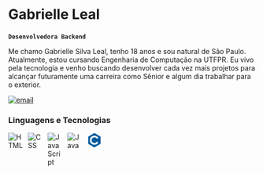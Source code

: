 # Gabrielle Leal

**`Desenvolvedora Backend`**

Me chamo Gabrielle Silva Leal, tenho 18 anos e sou natural de São Paulo. Atualmente, estou cursando Engenharia de Computação na UTFPR. Eu vivo pela tecnologia e venho buscando desenvolver cada vez mais projetos para alcançar futuramente uma carreira como Sênior e algum dia trabalhar para o exterior.

<p align="left">
    <a href="https://www.youtube.com/@larissakich?sub_confirmation=1">
        <img 
            alt="email" 
            title="email" 
            src="https://custom-icon-badges.demolab.com/badge/Mail-E61B23.svg?logo=mail"
        />
    </a>
  

### Linguagens e Tecnologias

<img 
    align="left" 
    alt="HTML"
    title="HTML" 
    width="30px" 
    style="padding-right: 10px;" 
    src="https://cdn.jsdelivr.net/gh/devicons/devicon@latest/icons/html5/html5-original.svg" 
/>
<img 
    align="left" 
    alt="CSS" 
    title="CSS"
    width="30px" 
    style="padding-right: 10px;" 
    src="https://cdn.jsdelivr.net/gh/devicons/devicon@latest/icons/css3/css3-original.svg" 
/>
<img 
    align="left" 
    alt="JavaScript" 
    title="JavaScript"
    width="30px" 
    style="padding-right: 10px;" 
    src="https://cdn.jsdelivr.net/gh/devicons/devicon@latest/icons/javascript/javascript-original.svg" 
/>


<img 
    align="left" 
    alt="Java" 
    title="Java"
    width="30px" 
    style="padding-right: 10px;" 
     src="https://cdn.jsdelivr.net/gh/devicons/devicon@latest/icons/java/java-original.svg" 
/> 
<img 
    align="left" 
    alt="C" 
    title="C"
    width="30px" 
    style="padding-right: 10px;" 
     src="https://raw.githubusercontent.com/devicons/devicon/d98a72cb9a6d8e543ddbddc32bac231572349e96/icons/c/c-plain.svg" 
/> 

<br/>
<br/>
